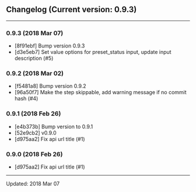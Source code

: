 ## Changelog (Current version: 0.9.3)

-----------------

### 0.9.3 (2018 Mar 07)

* [8f91ebf] Bump version 0.9.3
* [d3e5eb7] Set value options for preset_status input, update input description (#5)

### 0.9.2 (2018 Mar 02)

* [f5481a8] Bump version 0.9.2
* [96a50f7] Make the step skippable, add warning message if no commit hash (#4)

### 0.9.1 (2018 Feb 26)

* [e4b373b] Bump version to 0.9.1
* [52e9cb2] v0.9.0
* [d975aa2] Fix api url title (#1)

### 0.9.0 (2018 Feb 26)

* [d975aa2] Fix api url title (#1)

-----------------

Updated: 2018 Mar 07